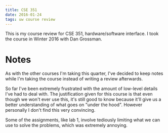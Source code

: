 ```yaml
---
title: CSE 351
date: 2016-01-24
tags: uw course review
---
```


This is my course review for CSE 351, hardware/software interface.
I took the course in Winter 2016 with Dan Grossman.

# Notes

As with the other courses I'm taking this quarter, I've decided to keep notes while I'm taking the course instead of writing a review afterwards.

So far I've been extremely frustrated with the amount of low-level details I've had to deal with. The justification given for this course is that even though we won't ever use this, it's still good to know because it'll give us a better understanding of what goes on "under the hood". However personally I don't find this very convincing.

Some of the assignments, like lab 1, involve tediously limiting what we can use to solve the problems, which was extremely annoying.
